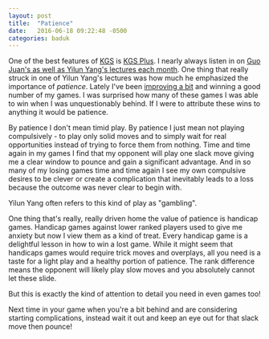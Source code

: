 ```yaml
---
layout: post
title:  "Patience"
date:   2016-06-18 09:22:48 -0500
categories: baduk
---
```


One of the best features of [KGS](http://www.gokgs.com) is
[KGS Plus](http://www.gokgs.com/kgsPlus.jsp). I nearly always listen
in on
[Guo Juan's as well as Yilun Yang's lectures each month](http://www.gokgs.com/plusSchedule.jsp). One
thing that really struck in one of Yilun Yang's lectures was how much
he emphasized the importance of *patience*. Lately I've been
[improving a bit](http://swannodette.github.io/baduk//baduk,/study/2016/06/10/baduk-music)
and winning a good number of my games. I was surprised how many of
these games I was able to win when I was unquestionably behind. If I
were to attribute these wins to anything it would be patience.

By patience I don't mean timid play. By patience I just mean not
playing compulsively - to play only solid moves and to simply wait for
real opportunities instead of trying to force them from nothing. Time
and time again in my games I find that my opponent will play one slack
move giving me a clear window to pounce and gain a significant
advantage. And in so many of my losing games time and time again I see
my own compulsive desires to be clever or create a complication that
inevitably leads to a loss because the outcome was never clear to
begin with.

Yilun Yang often refers to this kind of play as "gambling".

One thing that's really, really driven home the value of patience is
handicap games. Handicap games against lower ranked players used to
give me anxiety but now I view them as a kind of treat. Every handicap
game is a delightful lesson in how to win a lost game. While it might
seem that handicaps games would require trick moves and overplays, all
you need is a taste for a light play and a healthy portion of
patience. The rank difference means the opponent will likely play
slow moves and you absolutely cannot let these slide. 

But this is exactly the kind of attention to detail you need in even
games too!

Next time in your game when you're a bit behind and are considering
starting complications, instead wait it out and keep an eye out for
that slack move then pounce!
